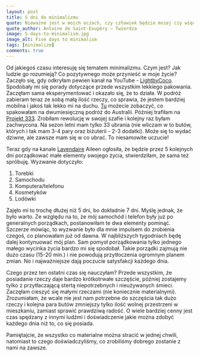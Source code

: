 ```yaml
---
layout: post
title: 5 dni do minimalizmu
quote: Nieważne jest w moich oczach, czy człowiek będzie mniej czy więcej posiadał. Ważne jest, czy będzie mniej czy bardziej człowiekiem.
quote_author: Antoine de Saint-Exupéry – Twierdza
image: 5-days-to-minimalism.jpg
image_alt: Five days to minimalism
tags: [minimalizm]
comments: true
---
```


Od jakiegoś czasu interesuję się tematem minimalizmu. Czym jest? Jak ludzie go rozumieją? Co pozytywnego może przynieść w moje życie? Zaczęło się, gdy odkryłam pewien kanał na YouTube - [LightbyCoco](https://www.youtube.com/channel/UCp12IFoANz_tEY6YgZFqohA). Spodobały mi się porady dotyczące przede wszystkim lekkiego pakowania. Zaczęłam sama eksperymentować i okazało się, że to działa. W podróż zabieram teraz ze sobą małą ilość rzeczy, co sprawia, że jestem bardziej mobilna i jakoś tak lekko mi na duchu. [Tu](https://www.youtube.com/watch?v=rsyRc2fwcNo) możecie zobaczyć, co spakowałam na dwumiesięczną podróż do Australii. Później trafiłam na [Projekt 333](http://bemorewithless.com/project-333/). Zrobiłam rewolucję w swojej szafie i kolejny raz byłam zachwycona. Na sezon letni mam tylko 33 ubrania (nie wliczam w to butów, których i tak mam 3-4 pary oraz biżuterii - 2-3 dodatki). Może się to wydać dziwne, ale zawsze mam się w co ubrać. To niesamowite uczucie!

Teraz gdy na kanale [Lavendaire](https://www.youtube.com/user/Lavendaire/featured) Aileen ogłosiła, że będzie przez 5 kolejnych dni porządkować małe elementy swojego życia, stwierdziłam, że sama też spróbuję. Wyzwanie dotyczyło:

1. Torebki
2. Samochodu
3. Komputera/telefonu
4. Kosmetyków
5. Lodówki

Zajęło mi to trochę dłużej niż 5 dni, bo dokładnie 7 dni. Myślę jednak, że było warto. Ze względu na to, że mój samochód i telefon były już po generalnych porządkach, postanowiłam te dwa elementy pominąć. Szczerze mówiąc, to wyzwanie było dla mnie impulsem do zrobienia czegoś, co planowałam już od dawna. W najbliższych tygodniach będę dalej kontynuować mój plan. Sam pomysł porządkowania tylko jednego małego wycinka życia bardzo mi się spodobał. Takie porządki zajmują nie dużo czasu (15-20 min.) i nie powodują przytłoczenia ogromnym planem zmian. No i najważniejsze dają poczucie satysfakcji każdego dnia.

Czego przez ten ostatni czas się nauczyłam? Przede wszystkim, że posiadanie rzeczy daje bardzo krótkotrwałe szczęście, później zostajemy tylko z przytłaczającą stertą niepotrzebnych i nieużywanych śmieci. Zaczęłam cieszyć się małymi rzeczami (nie koniecznie materialnymi). Zrozumiałam, że wcale nie jest nam potrzebne do szczęścia tak dużo rzeczy i kolejna para butów zmniejszy tylko ilość wolnej przestrzeni w mieszkaniu, zamiast sprawić prawdziwą radość. O wiele bardziej cenny jest czas spędzany z innymi ludźmi i doświadczenie jakie można zdobyć każdego dnia niż to, co się posiada.

Pamiętajcie, że wszystko co materialne można stracić w jednej chwili, natomiast to czego doświadczyliśmy, co zrobiliśmy dobrego zostanie z nami na zawsze.
